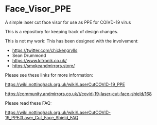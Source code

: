 # Face_Visor_PPE
A simple laser cut face visor for use as PPE for COIVD-19 virus

This is a repository for keeping track of design changes.

This is not my work: This has been designed with the involvement:

* https://twitter.com/chickengrylls
* Sean Drummond 
* https://www.kitronik.co.uk/
* https://smokeandmirrors.store/


Please see these links for more information:

https://wiki.nottinghack.org.uk/wiki/LaserCutCOVID-19_PPE

https://community.andmirrors.co.uk/t/covid-19-laser-cut-face-shield/168

Please read these FAQ:

https://wiki.nottinghack.org.uk/wiki/LaserCutCOVID-19_PPE#Laser_Cut_Face_Shield_FAQ




